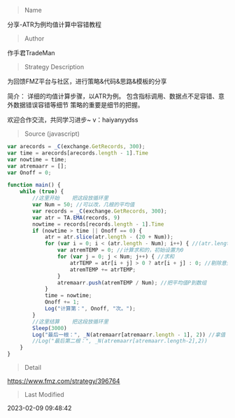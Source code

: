 
> Name

分享-ATR为例均值计算中容错教程

> Author

作手君TradeMan

> Strategy Description

为回馈FMZ平台与社区，进行策略&代码&思路&模板的分享

简介：
详细的均值计算步骤，以ATR为例。
包含指标调用、数据点不足容错、意外数据错误容错等细节
策略的重要是细节的把握。

欢迎合作交流，共同学习进步~
v：haiyanyydss



> Source (javascript)

``` javascript
var arecords = _C(exchange.GetRecords, 300);
var time = arecords[arecords.length - 1].Time
var nowtime = time;
var atremaarr = [];
var Onoff = 0;

function main() {
    while (true) {
        //这里开始    把这段放循环里   
        var Num = 50; //可以改，几根的平均值
        var records = _C(exchange.GetRecords, 300);
        var atr = TA.EMA(records, 9)
        nowtime = records[records.length - 1].Time
        if (nowtime > time || Onoff == 0) {
            atr = atr.slice(atr.length - (20 + Num));
            for (var i = 0; i < (atr.length - Num); i++) { //(atr.length-Num) 长度减掉周期 比如500根 前50根是不准的平均值 这里就取450
                var atremTEMP = 0; //计算求和的，初始设置为0
                for (var j = 0; j < Num; j++) { //求和
                    atrTEMP = atr[i + j] > 0 ? atr[i + j] : 0; //剔除意外数据 ，大于O 取值，小于O 或者其他情况取值O
                    atremTEMP += atrTEMP;
                }
                atremaarr.push(atremTEMP / Num); //把平均值P到数组
            }
            time = nowtime;
            Onoff += 1;
            Log("计算第：", Onoff, "次。");
        }
        //这里结算    把这段放循环里
        Sleep(3000)
        Log("最后一根：", _N(atremaarr[atremaarr.length - 1], 2)) //拿值
        //Log("最后第二根：", _N(atremaarr[atremaarr.length-2],2))
    }
}

```

> Detail

https://www.fmz.com/strategy/396764

> Last Modified

2023-02-09 09:48:42

